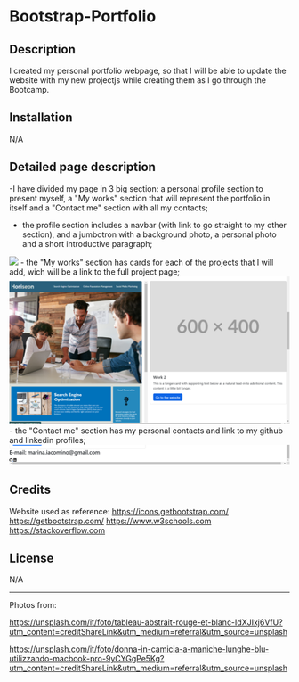 # Bootstrap-Portfolio


## Description

 I created my personal portfolio webpage, so that I will be able to update the website with my new projectjs while creating them as I go through the Bootcamp.

## Installation

N/A

## Detailed page description

-I have divided my page in 3 big section: a personal profile section to present myself, a "My works" section that will represent the portfolio in itself and a "Contact me" section with all my contacts;
- the profile section includes a navbar (with link to go straight to my other section), and a jumbotron with a background photo, a personal photo and a short introductive paragraph;
<img src="./images/Screenshot header.png">
- the "My works" section has cards for each of the projects that I will add, wich will be a link to the full project page;
<img src="./images/screenshot my works.png">
- the "Contact me" section has my personal contacts and link to my github and linkedin profiles;
<img src="./images/Screenshot footer.png">

## Credits

Website used as reference:
https://icons.getbootstrap.com/
https://getbootstrap.com/
https://www.w3schools.com
https://stackoverflow.com


## License

N/A

---

Photos from:

https://unsplash.com/it/foto/tableau-abstrait-rouge-et-blanc-IdXJIxj6VfU?utm_content=creditShareLink&utm_medium=referral&utm_source=unsplash

https://unsplash.com/it/foto/donna-in-camicia-a-maniche-lunghe-blu-utilizzando-macbook-pro-9yCYGgPe5Kg?utm_content=creditShareLink&utm_medium=referral&utm_source=unsplash